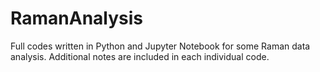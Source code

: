 # RamanAnalysis

Full codes written in Python and Jupyter Notebook for some Raman data analysis. Additional notes are included in each individual code. 
